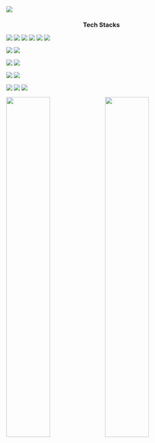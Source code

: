 

<img src="https://capsule-render.vercel.app/api?type=waving&color=timeAuto&height=300&section=header&text=Yong_Woo_Lee&fontSize=90" />


<h3 align="center">Tech Stacks</h3>

<img src="https://img.shields.io/badge/JAVA-007396?style=for-the-badge&logo=java&logoColor=white&do"></a>
<img src="https://img.shields.io/badge/Python-3766AB?style=for-the-badge&logo=Python&logoColor=white"/></a>
<img src="https://img.shields.io/badge/Spring Boot-6DB33F?style=for-the-badge&logo=Spring Boot&logoColor=white"/>
<img src="https://img.shields.io/badge/C-A8B9CC?style=for-the-badge&logo=C&logoColor=white"></a>
<img src="https://img.shields.io/badge/C++-00599C?style=for-the-badge&logo=C%2B%2B&logoColor=white"></a>
<img src="https://img.shields.io/badge/C Sharp-239120?style=for-the-badge&logo=C Sharp&logoColor=white"></a>

<img src="https://img.shields.io/badge/html-E34F26?style=for-the-badge&logo=html5&logoColor=white"></a>
<img src="https://img.shields.io/badge/css-1572B6?style=for-the-badge&logo=css3&logoColor=white"></a>

<img src="https://img.shields.io/badge/oracle-F80000?style=for-the-badge&logo=oracle&logoColor=white"></a>
<img src="https://img.shields.io/badge/mysql-4479A1?style=for-the-badge&logo=mysql&logoColor=white"></a>

<img src="https://img.shields.io/badge/PyTorch-EE4C2C?style=for-the-badge&logo=PyTorch&logoColor=white"></a>
<img src="https://img.shields.io/badge/TensorFlow-FF6F00?style=for-the-badge&logo=TensorFlow&logoColor=white"></a>

<img src="https://img.shields.io/badge/github-181717?style=for-the-badge&logo=github&logoColor=white"></a>
<img src="https://img.shields.io/badge/linux-FCC624?style=for-the-badge&logo=linux&logoColor=black"></a>
<img src="https://img.shields.io/badge/Amazon AWS-232F3E?style=for-the-badge&logo=Amazon AWS&logoColor=white"></a>



<img  src="https://github-readme-stats.vercel.app/api?username=ywdavid96&show_icons=true&hide_border=true&theme=highcontrast" width="48%" align="right" >
<img  src="https://github-readme-streak-stats.herokuapp.com/?user=ywdavid96&theme=highcontrast" width="48%" >





<!--
**ywdavid96/ywdavid96** is a ✨ _special_ ✨ repository because its `README.md` (this file) appears on your GitHub profile.

Here are some ideas to get you started:

- 🔭 I’m currently working on ...
- 🌱 I’m currently learning ...
- 👯 I’m looking to collaborate on ...
- 🤔 I’m looking for help with ...
- 💬 Ask me about ...
- 📫 How to reach me: ...
- 😄 Pronouns: ...
- ⚡ Fun fact: ...
-->

